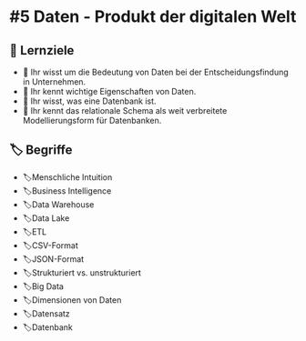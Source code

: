 # #5 Daten - Produkt der digitalen Welt

## :dart: Lernziele

* :dart: Ihr wisst um die Bedeutung von Daten bei der Entscheidungsfindung in Unternehmen.
* :dart: Ihr kennt wichtige Eigenschaften von Daten.
* :dart: Ihr wisst, was eine Datenbank ist.
* :dart: Ihr kennt das relationale Schema als weit verbreitete Modellierungsform für Datenbanken.

## :label: Begriffe

* :label:Menschliche Intuition
* :label:Business Intelligence
* :label:Data Warehouse
* :label:Data Lake
* :label:ETL
* :label:CSV-Format
* :label:JSON-Format
* :label:Strukturiert vs. unstrukturiert
* :label:Big Data
* :label:Dimensionen von Daten
* :label:Datensatz
* :label:Datenbank
